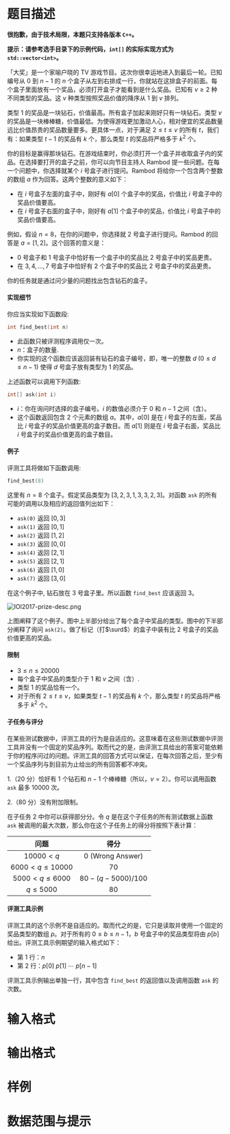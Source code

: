 
# 题目描述

**很抱歉，由于技术局限，本题只支持各版本 `C++`。**

**提示：请参考选手目录下的示例代码，`int[]` 的实际实现方式为 `std::vector<int>`。**

「大奖」是一个家喻户晓的 TV 游戏节目。这次你很幸运地进入到最后一轮。已知编号从 $0$ 到 $n-1$ 的 $n$ 个盒子从左到右排成一行，你就站在这排盒子的前面。每个盒子里面放有一个奖品，必须打开盒子才能看到是什么奖品。已知有 $v \ge 2$ 种不同类型的奖品。这 $v$ 种类型按照奖品价值的降序从 $1$ 到 $v$ 排列。

类型 $1$ 的奖品是一块钻石，价值最高。所有盒子加起来刚好只有一块钻石。类型 $v$ 的奖品是一块棒棒糖，价值最低。为使得游戏更加激动人心，相对便宜的奖品数量远比价值昂贵的奖品数量要多。更具体一点，对于满足 $2 \le t \le v$ 的所有 $t$，我们有：如果类型 $t-1$ 的奖品有 $k$ 个，那么类型 $t$ 的奖品将严格多于 $k^2$ 个。

你的目标是赢得那块钻石。在游戏结束时，你必须打开一个盒子并收取盒子内的奖品。在选择要打开的盒子之前，你可以向节目主持人 Rambod 提一些问题。在每一个问题中，你选择就某个 $i$ 号盒子进行提问。Rambod 将给你一个包含两个整数的数组 $a$ 作为回答。这两个整数的意义如下：
- 在 $i$ 号盒子左面的盒子中，刚好有 $a[0]$ 个盒子中的奖品，价值比 $i$ 号盒子中的奖品价值要高。
- 在 $i$ 号盒子右面的盒子中，刚好有 $a[1]$ 个盒子中的奖品，价值比 $i$ 号盒子中的奖品价值要高。

例如，假设 $n=8$，在你的问题中，你选择就 $2$ 号盒子进行提问。Rambod 的回答是 $a=[1, 2]$。这个回答的意义是：
- $0$ 号盒子和 $1$ 号盒子中恰好有一个盒子中的奖品比 $2$ 号盒子中的奖品更贵。
- 在 $3,4,\ldots,7$ 号盒子中恰好有 $2$ 个盒子中的奖品比 $2$ 号盒子中的奖品更贵。

你的任务就是通过问少量的问题找出包含钻石的盒子。

#### 实现细节

你应当实现如下函数段:

```cpp
int find_best(int n)
```
- 此函数只被评测程序调用仅一次。
- $n$：盒子的数量.
- 你实现的这个函数应该返回装有钻石的盒子编号，即，唯一的整数 $d~(0 \le d \le n-1)$ 使得 $d$ 号盒子放有类型为 $1$ 的奖品。

上述函数可以调用下列函数:

```cpp
int[] ask(int i)
```
- $i$：你在询问时选择的盒子编号。$i$ 的数值必须介于 $0$ 和 $n-1$ 之间（含）。
- 这个函数返回包含 $2$ 个元素的数组 $a$。其中，$a[0]$ 是在 $i$ 号盒子的左面，奖品比 $i$ 号盒子的奖品价值更高的盒子数目。而 $a[1]$ 则是在 $i$ 号盒子右面，奖品比 $i$ 号盒子的奖品价值更高的盒子数目。

#### 例子

评测工具将做如下函数调用:

```cpp
find_best(8)
```

这里有 $n=8$ 个盒子。假定奖品类型为 $[3, 2, 3, 1, 3, 3, 2, 3]$。对函数 `ask` 的所有可能的调用以及相应的返回值列出如下：
- `ask(0)` 返回 $[0, 3]$
- `ask(1)` 返回 $[0, 1]$
- `ask(2)` 返回 $[1, 2]$
- `ask(3)` 返回 $[0, 0]$
- `ask(4)` 返回 $[2, 1]$
- `ask(5)` 返回 $[2, 1]$
- `ask(6)` 返回 $[1, 0]$
- `ask(7)` 返回 $[3, 0]$

在这个例子中, 钻石放在 $3$ 号盒子里。所以函数 `find_best` 应该返回 $3$。

![IOI2017-prize-desc.png](/source/loj/3172/img/aHR0cHM6Ly9sb2otaW1nLnVweXVuLm1lbmNpLm1lbXNldDAuY24vMjAxOS8wNy8yNy81ZDNjNWY2ZWU4ZDNjLnBuZw==.png)

上图阐释了这个例子。图中上半部分给出了每个盒子中奖品的类型。图中的下半部分阐释了询问 `ask(2)`。做了标记（打$\surd$）的盒子中装有比 $2$ 号盒子的奖品价值更高的奖品。

#### 限制
- $3 \le n \le 20000$
- 每个盒子中奖品的类型介于 $1$ 和 $v$ 之间（含）.
- 类型 $1$ 的奖品恰有一个。
- 对于所有 $2 \le t \le v$，如果类型 $t-1$ 的奖品有 $k$ 个，那么类型 $t$ 的奖品将严格多于 $k^2$ 个。

#### 子任务与评分

在某些测试数据中，评测工具的行为是自适应的。这意味着在这些测试数据中评测工具并没有一个固定的奖品序列。取而代之的是，由评测工具给出的答案可能依赖于你的程序问过的问题。评测工具的回答方式可以保证，在每次回答之后，至少有一个奖品序列与到目前为止给出的所有回答都不冲突。

1.（$20$ 分）恰好有 $1$ 个钻石和 $n-1$ 个棒棒糖（所以，$v=2$）。你可以调用函数 `ask` 最多 $10000$ 次。

2.（$80$ 分）没有附加限制。

在子任务 $2$ 中你可以获得部分分。令 $q$ 是在这个子任务的所有测试数据上函数 `ask` 被调用的最大次数，那么你在这个子任务上的得分将按照下表计算：

|问题|得分|
|:-:|:-:|
|$10000<q$|$0$ (Wrong Answer)|
|$6000<q\le10000$|$70$|
|$5000<q\le6000$|$80-(q-5000)/100$|
|$q\le5000$|$80$|

#### 评测工具示例

评测工具的这个示例不是自适应的。取而代之的是，它只是读取并使用一个固定的奖品类型的数组 $p$。对于所有的 $0 \le b \le n-1$，$b$ 号盒子中的奖品类型将由 $p[b]$ 给出。评测工具示例期望的输入格式如下：

- 第 $1$ 行：$n$
- 第 $2$ 行：$p[0]~p[1]~\cdots~p[n-1]$

评测工具示例输出单独一行，其中包含 `find_best` 的返回值以及调用函数 `ask` 的次数。

# 输入格式



# 输出格式



# 样例



# 数据范围与提示



